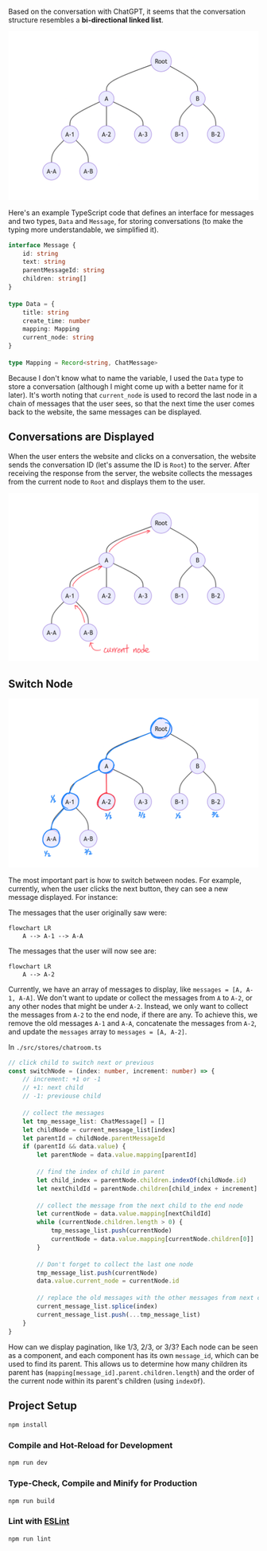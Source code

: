 

Based on the conversation with ChatGPT, it seems that the conversation structure resembles a **bi-directional linked list**.

![](./doc/base.png)

Here's an example TypeScript code that defines an interface for messages and two types, `Data` and `Message`, for storing conversations (to make the typing more understandable, we simplified it).

```typescript
interface Message {
    id: string
    text: string
    parentMessageId: string
    children: string[]
}

type Data = {
    title: string
    create_time: number
    mapping: Mapping
    current_node: string
}

type Mapping = Record<string, ChatMessage>
```

Because I don't know what to name the variable, I used the `Data` type to store a conversation (although I might come up with a better name for it later). It's worth noting that `current_node` is used to record the last node in a chain of messages that the user sees, so that the next time the user comes back to the website, the same messages can be displayed.



## Conversations are Displayed

When the user enters the website and clicks on a conversation, the website sends the conversation ID (let's assume the ID is `Root`) to the server. After receiving the response from the server, the website collects the messages from the current node to `Root` and displays them to the user.

![](./doc/init.png)

## Switch Node

![switchNode](./doc/switchNode.png)

The most important part is how to switch between nodes. For example, currently, when the user clicks the next button, they can see a new message displayed. For instance:

The messages that the user originally saw were:

```mermaid
flowchart LR
    A --> A-1 --> A-A
```

The messages that the user will now see are:

```mermaid
flowchart LR
    A --> A-2
```

Currently, we have an array of messages to display, like `messages = [A, A-1, A-A]`. We don't want to update or collect the messages from `A` to `A-2`, or any other nodes that might be under `A-2`. Instead, we only want to collect the messages from `A-2` to the end node, if there are any. To achieve this, we remove the old messages `A-1` and `A-A`, concatenate the messages from `A-2`, and update the `messages` array to `messages = [A, A-2]`.

In `./src/stores/chatroom.ts`

```typescript
// click child to switch next or previous
const switchNode = (index: number, increment: number) => {
    // increment: +1 or -1
    // +1: next child
    // -1: previouse child

    // collect the messages
    let tmp_message_list: ChatMessage[] = []
    let childNode = current_message_list[index]
    let parentId = childNode.parentMessageId
    if (parentId && data.value) {
        let parentNode = data.value.mapping[parentId]

        // find the index of child in parent
        let child_index = parentNode.children.indexOf(childNode.id)
        let nextChildId = parentNode.children[child_index + increment]

        // collect the message from the next child to the end node
        let currentNode = data.value.mapping[nextChildId]
        while (currentNode.children.length > 0) {
            tmp_message_list.push(currentNode)
            currentNode = data.value.mapping[currentNode.children[0]]
        }

        // Don't forget to collect the last one node
        tmp_message_list.push(currentNode)
        data.value.current_node = currentNode.id

        // replace the old messages with the other messages from next child
        current_message_list.splice(index)
        current_message_list.push(...tmp_message_list)
    }
}
```



How can we display pagination, like 1/3, 2/3, or 3/3? Each node can be seen as a component, and each component has its own `message_id`, which can be used to find its parent. This allows us to determine how many children its parent has (`mapping[message_id].parent.children.length`) and the order of the current node within its parent's children (using `indexOf`).



## Project Setup

```sh
npm install
```

### Compile and Hot-Reload for Development

```sh
npm run dev
```

### Type-Check, Compile and Minify for Production

```sh
npm run build
```

### Lint with [ESLint](https://eslint.org/)

```sh
npm run lint
```
